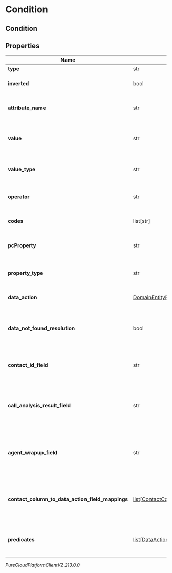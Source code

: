 # Condition

## Condition

## Properties

|Name | Type | Description | Notes|
|------------ | ------------- | ------------- | -------------|
| **type** | str | The type of the condition. | [optional] |
| **inverted** | bool | If true, inverts the result of evaluating this Condition. Default is false. | [optional] |
| **attribute_name** | str | An attribute name associated with this Condition. Required for a contactAttributeCondition. | [optional] |
| **value** | str | A value associated with this Condition. This could be text, a number, or a relative time. Not used for a DataActionCondition. | [optional] |
| **value_type** | str | The type of the value associated with this Condition. Not used for a DataActionCondition. | [optional] |
| **operator** | str | An operation with which to evaluate the Condition. Not used for a DataActionCondition. | [optional] |
| **codes** | list[str] | List of wrap-up code identifiers. Required for a wrapupCondition. | [optional] |
| **pcProperty** | str | A value associated with the property type of this Condition. Required for a contactPropertyCondition. | [optional] |
| **property_type** | str | The type of the property associated with this Condition. Required for a contactPropertyCondition. | [optional] |
| **data_action** | [DomainEntityRef](DomainEntityRef) | The Data Action to use for this condition. Required for a dataActionCondition. | [optional] |
| **data_not_found_resolution** | bool | The result of this condition if the data action returns a result indicating there was no data. Required for a DataActionCondition. | [optional] |
| **contact_id_field** | str | The input field from the data action that the contactId will be passed to for this condition. Valid for a dataActionCondition. | [optional] |
| **call_analysis_result_field** | str | The input field from the data action that the callAnalysisResult will be passed to for this condition. Valid for a wrapup dataActionCondition. | [optional] |
| **agent_wrapup_field** | str | The input field from the data action that the agentWrapup will be passed to for this condition. Valid for a wrapup dataActionCondition. | [optional] |
| **contact_column_to_data_action_field_mappings** | [list[ContactColumnToDataActionFieldMapping]](ContactColumnToDataActionFieldMapping) | A list of mappings defining which contact data fields will be passed to which data action input fields for this condition. Valid for a dataActionCondition. | [optional] |
| **predicates** | [list[DataActionConditionPredicate]](DataActionConditionPredicate) | A list of predicates defining the comparisons to use for this condition. Required for a dataActionCondition. | [optional] |



_PureCloudPlatformClientV2 213.0.0_
